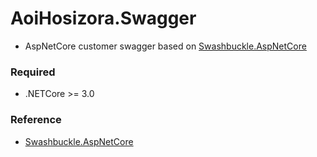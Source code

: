 ﻿# AoiHosizora.Swagger

+ AspNetCore customer swagger based on [Swashbuckle.AspNetCore](https://github.com/domaindrivendev/Swashbuckle.AspNetCore)

### Required

+ .NETCore >= 3.0

### Reference

+ [Swashbuckle.AspNetCore](https://github.com/domaindrivendev/Swashbuckle.AspNetCore)
